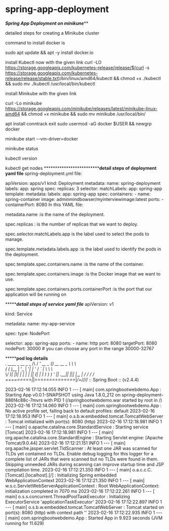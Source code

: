 # spring-app-deployment
***********************Spring App Deployment on minikune*************************

detailed steps for creating a Minikube cluster

command to install docker is

sudo apt update && apt -y install docker.io

install Kubectl now with the given link
curl -LO https://storage.googleapis.com/kubernetes-release/release/$(curl -s https://storage.googleapis.com/kubernetes-release/release/stable.txt)/bin/linux/amd64/kubectl && chmod +x ./kubectl && sudo mv ./kubectl /usr/local/bin/kubectl

install Minikube with the given link

curl -Lo minikube https://storage.googleapis.com/minikube/releases/latest/minikube-linux-amd64 && chmod +x minikube && sudo mv minikube /usr/local/bin/

apt install conntrack
exit
sudo usermod -aG docker $USER && newgrp docker

minikube start --vm-driver=docker

minikube status

kubectl version

kubectl get nodes
*******************************************detail steps of deployment yaml file******************
spring-deployment.yml file:

apiVersion: apps/v1
kind: Deployment
metadata:
  name: spring-deployment
  labels:
    app: spring
spec:
  replicas: 3
  selector:
    matchLabels:
      app: spring-app
  template:
    metadata:
      labels:
        app: spring-app
    spec:
      containers:
        - name: spring-container
          image: adminmindbowser/myinterviewimage:latest
          ports:
            - containerPort: 8080
In this YAML file:

metadata.name :is the name of the deployment.

spec.replicas : is the number of replicas that we want to deploy.

spec.selector.matchLabels.app is the label used to select the pods to manage.

spec.template.metadata.labels.app :is the label used to identify the pods in the deployment.

spec.template.spec.containers.name :is the name of the container.

spec.template.spec.containers.image :is the Docker image that we want to use.

spec.template.spec.containers.ports.containerPort :is the port that our application will be running on

******************************************detail steps of service yaml file*************************************
apiVersion: v1

kind: Service

metadata:
  name: my-app-service

spec:
  type: NodePort
  
  selector:
    app: spring-app
  ports:
    - name: http
      port: 8080
      targetPort: 8080
      nodePort: 30000 # you can choose any port in the range 30000-32767
      
      
      
      
      
      
      
      
      
      
      
      
      
  ***************************pod log details**********************    
        .   ____          _            __ _ _
 /\\ / ___'_ __ _ _(_)_ __  __ _ \ \ \ \
( ( )\___ | '_ | '_| | '_ \/ _` | \ \ \ \
 \\/  ___)| |_)| | | | | || (_| |  ) ) ) )
  '  |____| .__|_| |_|_| |_\__, | / / / /
 =========|_|==============|___/=/_/_/_/
 :: Spring Boot ::                (v2.4.4)

2023-02-16 17:12:14.055  INFO 1 --- [           main] com.springbootwebdemo.App                : Starting App v0.0.1-SNAPSHOT using Java 1.8.0_212 on spring-deployment-886f4c88c-7mvrs with PID 1 (/springbootwebdemo.war started by root in /)
2023-02-16 17:12:14.060  INFO 1 --- [           main] com.springbootwebdemo.App                : No active profile set, falling back to default profiles: default
2023-02-16 17:12:18.953  INFO 1 --- [           main] o.s.b.w.embedded.tomcat.TomcatWebServer  : Tomcat initialized with port(s): 8080 (http)
2023-02-16 17:12:18.981  INFO 1 --- [           main] o.apache.catalina.core.StandardService   : Starting service [Tomcat]
2023-02-16 17:12:18.981  INFO 1 --- [           main] org.apache.catalina.core.StandardEngine  : Starting Servlet engine: [Apache Tomcat/9.0.44]
2023-02-16 17:12:21.151  INFO 1 --- [           main] org.apache.jasper.servlet.TldScanner     : At least one JAR was scanned for TLDs yet contained no TLDs. Enable debug logging for this logger for a complete list of JARs that were scanned but no TLDs were found in them. Skipping unneeded JARs during scanning can improve startup time and JSP compilation time.
2023-02-16 17:12:21.350  INFO 1 --- [           main] o.a.c.c.C.[Tomcat].[localhost].[/]       : Initializing Spring embedded WebApplicationContext
2023-02-16 17:12:21.350  INFO 1 --- [           main] w.s.c.ServletWebServerApplicationContext : Root WebApplicationContext: initialization completed in 7070 ms
2023-02-16 17:12:22.261  INFO 1 --- [           main] o.s.s.concurrent.ThreadPoolTaskExecutor  : Initializing ExecutorService 'applicationTaskExecutor'
2023-02-16 17:12:22.897  INFO 1 --- [           main] o.s.b.w.embedded.tomcat.TomcatWebServer  : Tomcat started on port(s): 8080 (http) with context path ''
2023-02-16 17:12:22.935  INFO 1 --- [           main] com.springbootwebdemo.App                : Started App in 9.923 seconds (JVM running for 11.629)

      
      
      
      
      
      
      




